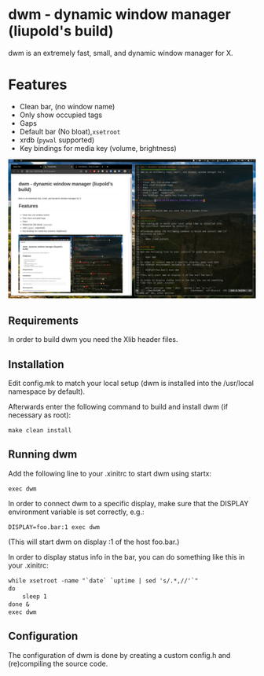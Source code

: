 dwm - dynamic window manager (liupold's build)
============================
dwm is an extremely fast, small, and dynamic window manager for X.


# Features
* Clean bar, (no window name)
* Only show occupied tags
* Gaps
* Default bar (No bloat),`xsetroot`
* xrdb (`pywal` supported)
* Key bindings for media key (volume, brightness)

![alt text](2020-10-03-085254_1920x1080_scrot.png)

Requirements
------------
In order to build dwm you need the Xlib header files.


Installation
------------
Edit config.mk to match your local setup (dwm is installed into
the /usr/local namespace by default).

Afterwards enter the following command to build and install dwm (if
necessary as root):

    make clean install


Running dwm
-----------
Add the following line to your .xinitrc to start dwm using startx:

    exec dwm

In order to connect dwm to a specific display, make sure that
the DISPLAY environment variable is set correctly, e.g.:

    DISPLAY=foo.bar:1 exec dwm

(This will start dwm on display :1 of the host foo.bar.)

In order to display status info in the bar, you can do something
like this in your .xinitrc:

    while xsetroot -name "`date` `uptime | sed 's/.*,//'`"
    do
    	sleep 1
    done &
    exec dwm


Configuration
-------------
The configuration of dwm is done by creating a custom config.h
and (re)compiling the source code.
